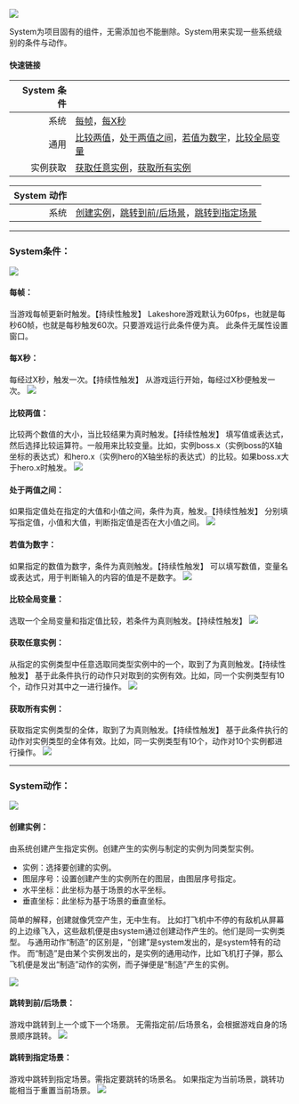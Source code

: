 ![](564d8197caff0.png)

System为项目固有的组件，无需添加也不能删除。System用来实现一些系统级别的条件与动作。

#### 快速链接
|System 条件||
| ------: | :------ |
|系统|[每帧](#每帧：)，[每X秒](#每X秒：)|
|通用|[比较两值](#比较两值：)，[处于两值之间](#处于两值之间：)，[若值为数字](#若值为数字：)，[比较全局变量](#比较全局变量：)|
|实例获取|[获取任意实例](#获取任意实例：)，[获取所有实例](#获取所有实例：)|

|System 动作||
| ------: | :------ |
|系统|[创建实例](#创建实例：)，[跳转到前/后场景](#跳转到前/后场景：)，[跳转到指定场景](#跳转到指定场景：)|


------------

### System条件：
![](56385158850f9.png)

#### 每帧：
当游戏每帧更新时触发。【持续性触发】
Lakeshore游戏默认为60fps，也就是每秒60帧，也就是每秒触发60次。只要游戏运行此条件便为真。
此条件无属性设置窗口。

#### 每X秒：
每经过X秒，触发一次。【持续性触发】
从游戏运行开始，每经过X秒便触发一次。
![](56385158dfccc.png)

#### 比较两值：
比较两个数值的大小，当比较结果为真时触发。【持续性触发】
填写值或表达式，然后选择比较运算符。一般用来比较变量。比如，实例boss.x（实例boss的X轴坐标的表达式）和hero.x（实例hero的X轴坐标的表达式）的比较。如果boss.x大于hero.x时触发。
![](5638515895e02.png)

#### 处于两值之间：
如果指定值处在指定的大值和小值之间，条件为真，触发。【持续性触发】
分别填写指定值，小值和大值，判断指定值是否在大小值之间。
![](56385158a06b6.png)

#### 若值为数字：
如果指定的数值为数字，条件为真则触发。【持续性触发】
可以填写数值，变量名或表达式，用于判断输入的内容的值是不是数字。
![](5638515902002.png)

#### 比较全局变量：
选取一个全局变量和指定值比较，若条件为真则触发。【持续性触发】
![](563858fe504fd.png)

#### 获取任意实例：
从指定的实例类型中任意选取同类型实例中的一个，取到了为真则触发。【持续性触发】
基于此条件执行的动作只对取到的实例有效。比如，同一个实例类型有10个，动作只对其中之一进行操作。
![](56385158ae8ee.png)
#### 获取所有实例：
获取指定实例类型的全体，取到了为真则触发。【持续性触发】
基于此条件执行的动作对实例类型的全体有效。比如，同一实例类型有10个，动作对10个实例都进行操作。
![](56385158cd983.png)

------------

### System动作：
![](563af9a213d42.png)
#### 创建实例：
由系统创建产生指定实例。创建产生的实例与制定的实例为同类型实例。
 - 实例：选择要创建的实例。
 - 图层序号：设置创建产生的实例所在的图层，由图层序号指定。
 - 水平坐标：此坐标为基于场景的水平坐标。
 - 垂直坐标：此坐标为基于场景的垂直坐标。

简单的解释，创建就像凭空产生，无中生有。
比如打飞机中不停的有敌机从屏幕的上边缘飞入，这些敌机便是由system通过创建动作产生的。他们是同一实例类型。
与通用动作“制造”的区别是，“创建”是system发出的，是system特有的动作。
而“制造”是由某个实例发出的，是实例的通用动作，比如飞机打子弹，那么飞机便是发出“制造”动作的实例，而子弹便是“制造”产生的实例。

![](563af9a22a591.png)

#### 跳转到前/后场景：
游戏中跳转到上一个或下一个场景。
无需指定前/后场景名，会根据游戏自身的场景顺序跳转。
![](563af9a24409d.png)
#### 跳转到指定场景：
游戏中跳转到指定场景。需指定要跳转的场景名。
如果指定为当前场景，跳转功能相当于重置当前场景。
![](563af9a253c65.png)